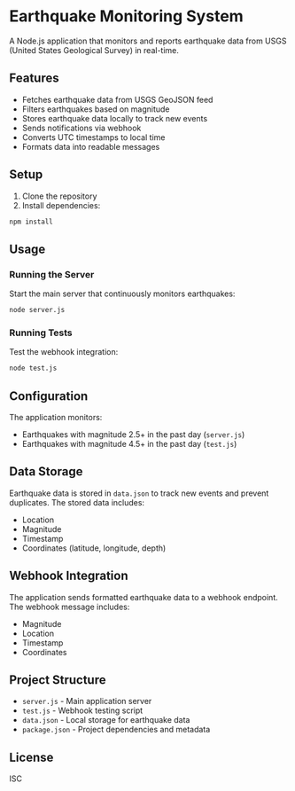# Earthquake Monitoring System

A Node.js application that monitors and reports earthquake data from USGS (United States Geological Survey) in real-time.

## Features

- Fetches earthquake data from USGS GeoJSON feed
- Filters earthquakes based on magnitude
- Stores earthquake data locally to track new events
- Sends notifications via webhook
- Converts UTC timestamps to local time
- Formats data into readable messages

## Setup

1. Clone the repository
2. Install dependencies:

```bash
npm install
```

## Usage

### Running the Server

Start the main server that continuously monitors earthquakes:

```bash
node server.js
```

### Running Tests

Test the webhook integration:

```bash
node test.js
```

## Configuration

The application monitors:

- Earthquakes with magnitude 2.5+ in the past day (`server.js`)
- Earthquakes with magnitude 4.5+ in the past day (`test.js`)

## Data Storage

Earthquake data is stored in `data.json` to track new events and prevent duplicates. The stored data includes:

- Location
- Magnitude
- Timestamp
- Coordinates (latitude, longitude, depth)

## Webhook Integration

The application sends formatted earthquake data to a webhook endpoint. The webhook message includes:

- Magnitude
- Location
- Timestamp
- Coordinates

## Project Structure

- `server.js` - Main application server
- `test.js` - Webhook testing script
- `data.json` - Local storage for earthquake data
- `package.json` - Project dependencies and metadata

## License

ISC

